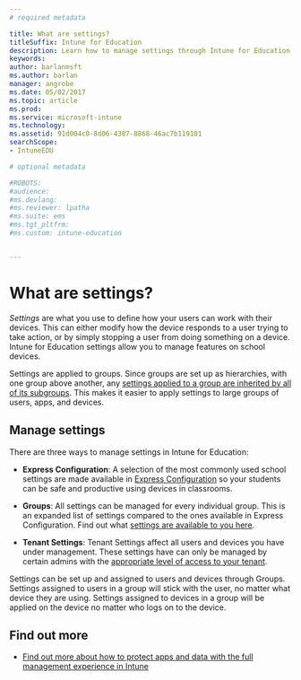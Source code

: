 ```yaml
---
# required metadata

title: What are settings?
titleSuffix: Intune for Education
description: Learn how to manage settings through Intune for Education policies.
keywords:
author: barlanmsft
ms.author: barlan
manager: angrobe
ms.date: 05/02/2017
ms.topic: article
ms.prod:
ms.service: microsoft-intune
ms.technology:
ms.assetid: 91d004c0-8d06-4307-8868-46ac7b119101
searchScope:
- IntuneEDU

# optional metadata

#ROBOTS:
#audience:
#ms.devlang:
#ms.reviewer: lpatha
#ms.suite: ems
#ms.tgt_pltfrm:
#ms.custom: intune-education


---
```


# What are settings?

_Settings_ are what you use to define how your users can work with their devices. This can either modify how the device responds to a user trying to take action, or by simply stopping a user from doing something on a device. Intune for Education settings allow you to manage features on school devices.

Settings are applied to groups. Since groups are set up as hierarchies, with one group above another, any [settings applied to a group are inherited by all of its subgroups](settings-inheritance.md). This makes it easier to apply settings to large groups of users, apps, and devices.

## Manage settings

There are three ways to manage settings in Intune for Education:

* __Express Configuration__: A selection of the most commonly used school settings are made available in [Express Configuration](how-do-i-manage-settings.md#manage-settings-with-express-configuration) so your students can be safe and productive using devices in classrooms.

* __Groups__: All settings can be managed for every individual group. This is an expanded list of settings compared to the ones available in Express Configuration. Find out what [settings are available to you here](available-settings.md).

* __Tenant Settings__: Tenant Settings affect all users and devices you have under management. These settings have can only be managed by certain admins with the [appropriate level of access to your tenant](what-are-tenants.md).

Settings can be set up and assigned to users and devices through Groups. Settings assigned to users in a group will stick with the user, no matter what device they are using. Settings assigned to devices in a group will be applied on the device no matter who logs on to the device.

## Find out more

- [Find out more about how to protect apps and data with the full management experience in Intune](https://docs.microsoft.com/intune/deploy-use/protect-apps-and-data-with-microsoft-intune)
